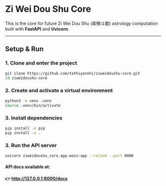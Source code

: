 # Zi Wei Dou Shu Core

This is the core for future Zi Wei Dou Shu (紫微斗数) astrology computation built with **FastAPI** and **Uvicorn**.  

---

## Setup & Run

### 1. Clone and enter the project
```bash
git clone https://github.com/tathiyennhi/ziweidoushu-core.git
cd ziweidoushu-core
```
### 2. Create and activate a virtual environment
```bash
python3 -m venv .venv
source .venv/bin/activate
```
### 3. Install dependencies
```bash
pip install -U pip
pip install -e .
``` 
### 3. Run the API server
```bash
uvicorn ziweidoushu_core.app.main:app --reload --port 8000
``` 
#### API docs available at:
#### 👉 http://127.0.0.1:8000/docs